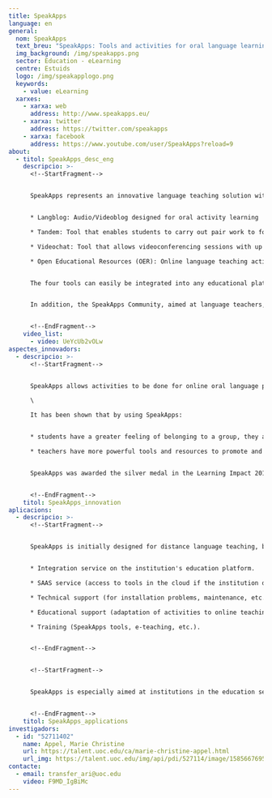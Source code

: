 ```yaml
---
title: SpeakApps
language: en
general:
  nom: SpeakApps
  text_breu: "SpeakApps: Tools and activities for oral language learning"
  img_background: /img/speakapps.png
  sector: Education - eLearning
  centre: Estuids
  logo: /img/speakapplogo.png
  keywords:
    - value: eLearning
  xarxes:
    - xarxa: web
      address: http://www.speakapps.eu/
    - xarxa: twitter
      address: https://twitter.com/speakapps
    - xarxa: facebook
      address: https://www.youtube.com/user/SpeakApps?reload=9
about:
  - titol: SpeakApps_desc_eng
    descripcio: >-
      <!--StartFragment-->


      SpeakApps represents an innovative language teaching solution with online tools and materials designed specifically for language students to be able to practise and improve oral skills when learning a language. SpeakApps consists of four tools:


      * Langblog: Audio/Videoblog designed for oral activity learning

      * Tandem: Tool that enables students to carry out pair work to foster oral practice. It distributes materials in real time to enhance interaction between the students.

      * Videochat: Tool that allows videoconferencing sessions with up to six people, helping the students organize and record sessions without the teacher present and allowing the teacher to listen to and assess the individual interventions of each participant.

      * Open Educational Resources (OER): Online language teaching activities and materials creation and editing tool that includes a repository of materials with a Creative Commons licence.


      The four tools can easily be integrated into any educational platform compatible with the IMS LTI standard.


      In addition, the SpeakApps Community, aimed at language teachers, learning technologies developers and all types of language learning-related institutions, promotes the contribution and exchange of language teaching contents, services and teaching methodologies.


      <!--EndFragment-->
    video_list:
      - video: UeYcUb2vOLw
aspectes_innovadors:
  - descripcio: >-
      <!--StartFragment-->


      SpeakApps allows activities to be done for online oral language practice that have traditionally been done in person: students and teachers can interact flexibly, easily and intuitively, simplifying interfaces and unifying formats. This improves the education experience, focusing efforts on learning and avoiding dispersion in the use of the technology.\

      \

      It has been shown that by using SpeakApps:


      * students have a greater feeling of belonging to a group, they are more motivated and the quality of speaking skills learning increases.

      * teachers have more powerful tools and resources to promote and assess oral language practice among the students.


      SpeakApps was awarded the silver medal in the Learning Impact 2014 awards, organized by the[IMS Global Learning Consortium](http://www.imsglobal.org/), a non profit-making organization that seeks to promote the growth and impact of learning technologies in higher education.


      <!--EndFragment-->
    titol: SpeakApps_innovation
aplicacions:
  - descripcio: >-
      <!--StartFragment-->


      SpeakApps is initially designed for distance language teaching, but it can also be used as oral language reinforcement in on-site or blended models. The UOC offers a series of services so that interested institutions can get the most out of SpeakApps:


      * Integration service on the institution's education platform.

      * SAAS service (access to tools in the cloud if the institution does not have an education platform).

      * Technical support (for installation problems, maintenance, etc.).

      * Educational support (adaptation of activities to online teaching).

      * Training (SpeakApps tools, e-teaching, etc.).


      <!--EndFragment-->


      <!--StartFragment-->


      SpeakApps is especially aimed at institutions in the education sector working in language teaching, such as schools and language learning centres, universities and distance education centres that teach languages.


      <!--EndFragment-->
    titol: SpeakApps_applications
investigadors:
  - id: "52711402"
    name: Appel, Marie Christine
    url: https://talent.uoc.edu/ca/marie-christine-appel.html
    url_img: https://talent.uoc.edu/img/api/pdi/527114/image/1585667695024
contacte:
  - email: transfer_ari@uoc.edu
    video: F9MD_IgBiMc
---
```


